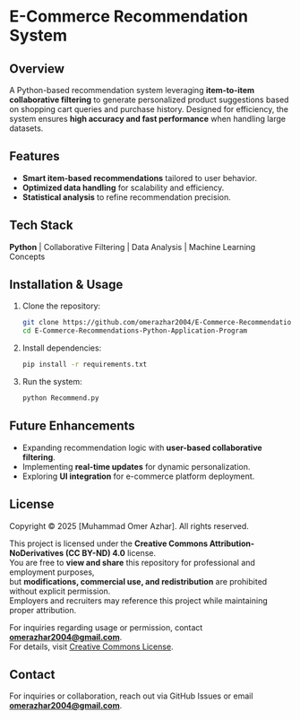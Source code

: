 # E-Commerce Recommendation System  

## Overview  
A Python-based recommendation system leveraging **item-to-item collaborative filtering** to generate personalized product suggestions based on shopping cart queries and purchase history. Designed for efficiency, the system ensures **high accuracy and fast performance** when handling large datasets.  

## Features  
- **Smart item-based recommendations** tailored to user behavior.  
- **Optimized data handling** for scalability and efficiency.  
- **Statistical analysis** to refine recommendation precision.  

## Tech Stack  
**Python** | Collaborative Filtering | Data Analysis | Machine Learning Concepts  

## Installation & Usage  
1. Clone the repository:  
   ```sh
   git clone https://github.com/omerazhar2004/E-Commerce-Recommendations-Python-Application-Program
   cd E-Commerce-Recommendations-Python-Application-Program
   ```  
2. Install dependencies:  
   ```sh
   pip install -r requirements.txt
   ```  
3. Run the system:  
   ```sh
   python Recommend.py
   ```  

## Future Enhancements  
- Expanding recommendation logic with **user-based collaborative filtering**.  
- Implementing **real-time updates** for dynamic personalization.  
- Exploring **UI integration** for e-commerce platform deployment.  

## License 
Copyright © 2025 [Muhammad Omer Azhar]. All rights reserved.  

This project is licensed under the **Creative Commons Attribution-NoDerivatives (CC BY-ND) 4.0** license.  
You are free to **view and share** this repository for professional and employment purposes,  
but **modifications, commercial use, and redistribution** are prohibited without explicit permission.  
Employers and recruiters may reference this project while maintaining proper attribution.  

For inquiries regarding usage or permission, contact **omerazhar2004@gmail.com**.  
For details, visit [Creative Commons License](https://creativecommons.org/licenses/by-nd/4.0/).  

## Contact  
For inquiries or collaboration, reach out via GitHub Issues or email **omerazhar2004@gmail.com**.  
